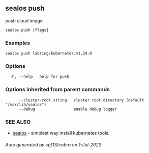 ## sealos push

push cloud image

```
sealos push [flags]
```

### Examples

```
sealos push labring/kubernetes:v1.24.0
```

### Options

```
  -h, --help   help for push
```

### Options inherited from parent commands

```
      --cluster-root string   cluster root directory (default "/var/lib/sealos")
      --debug                 enable debug logger
```

### SEE ALSO

* [sealos](sealos.md)	 - simplest way install kubernetes tools.

###### Auto generated by spf13/cobra on 1-Jul-2022
